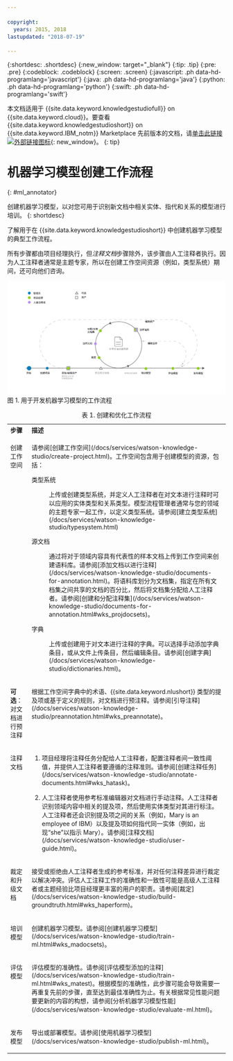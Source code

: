 ```yaml
---

copyright:
  years: 2015, 2018
lastupdated: "2018-07-19"

---
```


{:shortdesc: .shortdesc}
{:new_window: target="_blank"}
{:tip: .tip}
{:pre: .pre}
{:codeblock: .codeblock}
{:screen: .screen}
{:javascript: .ph data-hd-programlang='javascript'}
{:java: .ph data-hd-programlang='java'}
{:python: .ph data-hd-programlang='python'}
{:swift: .ph data-hd-programlang='swift'}

本文档适用于 {{site.data.keyword.knowledgestudiofull}} on {{site.data.keyword.cloud}}。要查看 {{site.data.keyword.knowledgestudioshort}} on {{site.data.keyword.IBM_notm}} Marketplace 先前版本的文档，请[单击此链接 ![外部链接图标](../../icons/launch-glyph.svg "外部链接图标")](https://console.bluemix.net/docs/services/knowledge-studio/ml-annotator.html){: new_window}。
{: tip}

# 机器学习模型创建工作流程
{: #ml_annotator}

创建机器学习模型，以对您可用于识别新文档中相关实体、指代和关系的模型进行培训。
{: shortdesc}

了解用于在 {{site.data.keyword.knowledgestudioshort}} 中创建机器学习模型的典型工作流程。

所有步骤都由项目经理执行，但*注释文档*步骤除外，该步骤由人工注释者执行。因为人工注释者通常是主题专家，所以在创建工作空间资源（例如，类型系统）期间，还可向他们咨询。

![用于开发机器学习模型的工作流程](images/wks-checklist.svg "显示创建模型时必须执行的关键步骤") 图 1. 用于开发机器学习模型的工作流程

<table summary="创建和优化模型">
<caption>表 1. 创建和优化工作流程</caption>
  <tr>
    <th style="vertical-align:bottom; text-align:left" id="d14771e70">步骤</th>
    <th style="vertical-align:bottom; text-align:left" id="d14771e72">描述</th>
  </tr>
  <tr>
    <td style="vertical-align:top; text-align:left" headers="d14771e70">
      <p>创建工作空间</p>
    </td>
    <td style="vertical-align:top; text-align:left" headers="d14771e72">
      <p>请参阅[创建工作空间](/docs/services/watson-knowledge-studio/create-project.html)。工作空间包含用于创建模型的资源，包括：</p>
      <dl>
        <dt>类型系统</dt>
        <dd>
          <p>上传或创建类型系统，并定义人工注释者在对文本进行注释时可以应用的实体类型和关系类型。模型流程管理者通常与您的领域的主题专家一起工作，以定义类型系统。请参阅[建立类型系统](/docs/services/watson-knowledge-studio/typesystem.html)</p>
        </dd>
        <dt>源文档</dt>
        <dd>
          <p>通过将对于领域内容具有代表性的样本文档上传到工作空间来创建语料库。请参阅[添加文档以进行注释](/docs/services/watson-knowledge-studio/documents-for-annotation.html)。将语料库划分为文档集，指定在所有文档集之间共享的文档的百分比，然后将文档集分配给人工注释者。请参阅[创建和分配注释集](/docs/services/watson-knowledge-studio/documents-for-annotation.html#wks_projdocsets)。</p>
        </dd>
        <dt>字典</dt>
        <dd>
          <p>上传或创建用于对文本进行注释的字典。可以选择手动添加字典条目，或从文件上传条目，然后编辑条目。请参阅[创建字典](/docs/services/watson-knowledge-studio/dictionaries.html)。</p>
        </dd>
      </dl>
    </td>
  </tr>
  <tr>
    <td style="vertical-align:top; text-align:left" headers="d14771e70">
      <p><strong>可选</strong>：对文档进行预注释</p>
    </td>
    <td style="vertical-align:top; text-align:left" headers="d14771e72">
      <p>根据工作空间字典中的术语、{{site.data.keyword.nlushort}} 类型的提及项或基于定义的规则，对文档进行预注释。请参阅[引导注释](/docs/services/watson-knowledge-studio/preannotation.html#wks_preannotate)。</p>
    </td>
  </tr>
  <tr>
    <td style="vertical-align:top; text-align:left" headers="d14771e70">
      <p>注释文档</p>
    </td>
    <td style="vertical-align:top; text-align:left" headers="d14771e72">
      <ol>
        <li>
          <p>项目经理将注释任务分配给人工注释者，配置注释者间一致性阈值，并提供人工注释者要遵循的注释准则。请参阅[创建注释任务](/docs/services/watson-knowledge-studio/annotate-documents.html#wks_hatask)。</p>
        </li>
        <li>
          <p>人工注释者使用参考标准编辑器对文档进行手动注释。人工注释者识别领域内容中相关的提及项，然后使用实体类型对其进行标注。人工注释者还会识别提及项之间的关系（例如，Mary is an employee of IBM）以及提及项如何指代同一实体（例如，出现“she”以指示 Mary）。请参阅[注释文档](/docs/services/watson-knowledge-studio/user-guide.html)。</p>
        </li>
      </ol>
    </td>
  </tr>
  <tr>
    <td style="vertical-align:top; text-align:left" headers="d14771e70">
      <p>裁定和升级文档</p>
    </td>
    <td style="vertical-align:top; text-align:left" headers="d14771e72">
      <p>接受或拒绝由人工注释者生成的参考标准，并对任何注释差异进行裁定以解决冲突。评估人工注释工作的准确性和一致性可能是高级人工注释者或主题经验比项目经理更丰富的用户的职责。请参阅[裁定](/docs/services/watson-knowledge-studio/build-groundtruth.html#wks_haperform)。</p>
    </td>
  </tr>
  <tr>
    <td style="vertical-align:top; text-align:left" headers="d14771e70">
      <p>培训模型</p>
    </td>
    <td style="vertical-align:top; text-align:left" headers="d14771e72">
      <p>创建机器学习模型。请参阅[创建机器学习模型](/docs/services/watson-knowledge-studio/train-ml.html#wks_madocsets)。</p>
    </td>
  </tr>
  <tr>
    <td style="vertical-align:top; text-align:left" headers="d14771e70">
      <p>评估模型</p>
    </td>
    <td style="vertical-align:top; text-align:left" headers="d14771e72">
      <p>评估模型的准确性。请参阅[评估模型添加的注释](/docs/services/watson-knowledge-studio/train-ml.html#wks_matest)。根据模型的准确性，此步骤可能会导致需要一再重复先前的步骤，直至达到最佳准确性为止。有关根据常见性能问题要更新的内容的构想，请参阅[分析机器学习模型性能](/docs/services/watson-knowledge-studio/evaluate-ml.html)。</p>
    </td>
  </tr>
  <tr>
    <td style="vertical-align:top; text-align:left" headers="d14771e70">
      <p>发布模型</p>
    </td>
    <td style="vertical-align:top; text-align:left" headers="d14771e72">
      <p>导出或部署模型。请参阅[使用机器学习模型](/docs/services/watson-knowledge-studio/publish-ml.html)。</p>
    </td>
  </tr>
</table>
